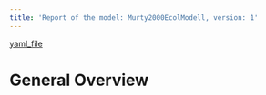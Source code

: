 ```yaml
---
title: 'Report of the model: Murty2000EcolModell, version: 1'
---
```

[yaml_file](data/VerosTestModels/Murty2000EcolModell.yaml)  
  
  
  
# General Overview  
  
